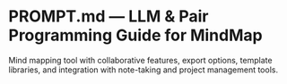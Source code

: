 # PROMPT.md — LLM & Pair Programming Guide for MindMap

Mind mapping tool with collaborative features, export options, template libraries, and integration with note-taking and project management tools.
